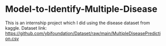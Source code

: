 # Model-to-Identify-Multiple-Disease
This is an internship project which I did using the disease dataset from kaggle.
Dataset link: https://github.com/ybifoundation/Dataset/raw/main/MultipleDiseasePrediction.csv
